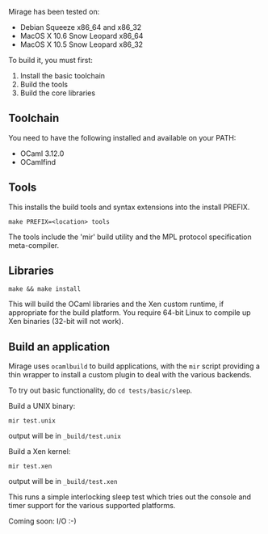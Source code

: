 Mirage has been tested on:

* Debian Squeeze x86_64 and x86_32
* MacOS X 10.6 Snow Leopard x86_64
* MacOS X 10.5 Snow Leopard x86_32

To build it, you must first:

1. Install the basic toolchain
2. Build the tools
3. Build the core libraries

Toolchain
---------

You need to have the following installed and available on your PATH:

* OCaml 3.12.0
* OCamlfind

Tools
-----

This installs the build tools and syntax extensions into the install PREFIX.

    make PREFIX=<location> tools

The tools include the 'mir' build utility and the MPL protocol
specification meta-compiler.

Libraries
---------

    make && make install

This will build the OCaml libraries and the Xen custom runtime, if
appropriate for the build platform.  You require 64-bit Linux to
compile up Xen binaries (32-bit will not work).

Build an application
--------------------

Mirage uses `ocamlbuild` to build applications, with the `mir`
script providing a thin wrapper to install a custom plugin to deal
with the various backends.

To try out basic functionality, do `cd tests/basic/sleep`.

Build a UNIX binary:

    mir test.unix

output will be in `_build/test.unix`

Build a Xen kernel:

    mir test.xen

output will be in `_build/test.xen`

This runs a simple interlocking sleep test which tries out the
console and timer support for the various supported platforms.

Coming soon: I/O :-)
